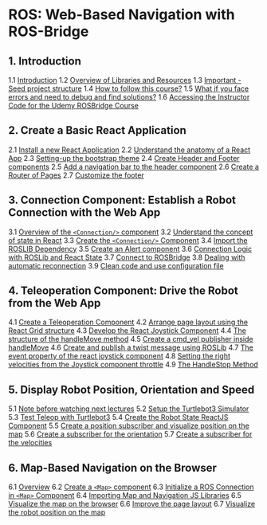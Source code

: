 
# ROS: Web-Based Navigation with ROS-Bridge

## 1. Introduction

1.1 [Introduction](#introduction)
1.2 [Overview of Libraries and Resources](#overview-of-libraries-and-resources)
1.3 [Important - Seed project structure](#)
1.4 [How to follow this course?](#how-to-follow-this-course)
1.5 [What if you face errors and need to debug and find solutions?]()
1.6 [Accessing the Instructor Code for the Udemy ROSBridge Course](#accessing-the-instructor-code-for-the-udemy-rosbridge-course)

## 2. Create a Basic React Application

2.1 [Install a new React Application](#install-a-new-react-application)
2.2 [Understand the anatomy of a React App](#understand-the-anatomy-of-a-react-app)
2.3 [Setting-up the bootstrap theme](#setting-up-the-bootstrap-theme)
2.4 [Create Header and Footer components](#create-header-and-footer-components)
2.5 [Add a navigation bar to the header component](#add-a-navigation-bar-to-the-header-component)
2.6 [Create a Router of Pages](#create-a-router-of-pages)
2.7 [Customize the footer](#customize-the-footer)

## 3. Connection Component: Establish a Robot Connection with the Web App

3.1 [Overview of the `<Connection/>` component](#overview-of-the-connection-component)
3.2 [Understand the concept of state in React](#understand-the-concept-of-state-in-react)
3.3 [Create the `<Connection/>` Component](#create-the-connection-component)
3.4 [Import the ROSLIB Dependency](#import-the-roslib-dependency)
3.5 [Create an Alert component](#create-an-alert-component)
3.6 [Connection Logic with ROSLib and React State](#connection-logic-with-roslib-and-react-state)
3.7 [Connect to ROSBridge](#connect-to-rosbridge)
3.8 [Dealing with automatic reconnection](#dealing-with-automatic-reconnection)
3.9 [Clean code and use configuration file](#clean-code-and-use-configuration-file)

## 4. Teleoperation Component: Drive the Robot from the Web App

4.1 [Create a Teleoperation Component](#create-a-teleoperation-component)
4.2 [Arrange page layout using the React Grid structure](#arrange-page-layout-using-the-react-grid-structure)
4.3 [Develop the React Joystick Component](#develop-the-react-joystick-component)
4.4 [The structure of the handleMove method](#the-structure-of-the-handlemove-method)
4.5 [Create a cmd_vel publisher inside handleMove](#create-a-cmd_vel-publisher-inside-handlemove)
4.6 [Create and publish a twist message using ROSLib](#create-and-publish-a-twist-message-using-roslib)
4.7 [The event property of the react joystick component](#the-event-property-of-the-react-joystick-component)
4.8 [Setting the right velocities from the Joystick component throttle](#setting-the-right-velocities-from-the-joystick-component-throttle)
4.9 [The HandleStop Method](#the-handlestop-method)

## 5. Display Robot Position, Orientation and Speed

5.1 [Note before watching next lectures](#note-before-watching-next-lectures)
5.2 [Setup the Turtlebot3 Simulator](#setup-the-turtlebot3-simulator)
5.3 [Test Teleop with Turtlebot3](#test-teleop-with-turtlebot3)
5.4 [Create the Robot State ReactJS Component](#create-the-robot-state-reactjs-component)
5.5 [Create a position subscriber and visualize position on the map](#create-a-position-subscriber-and-visualize-position-on-the-map)
5.6 [Create a subscriber for the orientation](#create-a-subscriber-for-the-orientation)
5.7 [Create a subscriber for the velocities](#create-a-subscriber-for-the-velocities)

## 6. Map-Based Navigation on the Browser

6.1 [Overview](#overview)
6.2 [Create a `<Map>` component](#create-a-map-component)
6.3 [Initialize a ROS Connection in `<Map>` Component](#initialize-a-ros-connection-in-map-component)
6.4 [Importing Map and Navigation JS Libraries](#importing-map-and-navigation-js-libraries)
6.5 [Visualize the map on the browser](#visualize-the-map-on-the-browser)
6.6 [Improve the page layout](#improve-the-page-layout)
6.7 [Visualize the robot position on the map](#visualize-the-robot-position-on-the-map)
